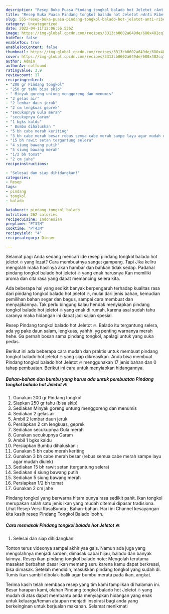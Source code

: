 ```yaml
---
description: "Resep Buka Puasa Pindang tongkol balado hot Jeletot 🔥Anti Ribet"
title: "Resep Buka Puasa Pindang tongkol balado hot Jeletot 🔥Anti Ribet"
slug: 555-resep-buka-puasa-pindang-tongkol-balado-hot-jeletot-anti-ribet
category: Uncategorized
date: 2022-04-11T12:06:56.536Z
image: https://img-global.cpcdn.com/recipes/3313cb0602a649de/680x482cq70/pindang-tongkol-balado-hot-jeletot-foto-resep-utama.jpg
hideToc: false
enableToc: true
enableTocContent: false
thumbnail: https://img-global.cpcdn.com/recipes/3313cb0602a649de/680x482cq70/pindang-tongkol-balado-hot-jeletot-foto-resep-utama.jpg
cover: https://img-global.cpcdn.com/recipes/3313cb0602a649de/680x482cq70/pindang-tongkol-balado-hot-jeletot-foto-resep-utama.jpg
author: Admin
authorAv: notfound
ratingvalue: 3.9
reviewcount: 17
recipeingredient:
- "200 gr Pindang tongkol"
- "250 gr tahu bisa skip"
- " Minyak goreng untung menggoreng dan menumis"
- "2 gelas air"
- "2 lembar daun jeruk"
- "2 cm lengkuas geprek"
- "secukupnya Gula merah"
- "secukupnya Garam"
- "1 bgks kaldu"
- " Bumbu dihaluskan "
- "5 bh cabe merah keriting"
- "3 bh cabe merah besar rebus semua cabe merah sampe layu agar mudah diulek"
- "15 bh rawit setan tergantung selera"
- "4 siung bawang putih"
- "5 siung bawang merah"
- "1/2 bh tomat"
- "2 cm jahe"
recipeinstructions:

- "Selesai dan siap dihidangkan!"
categories:
- Resep
tags:
- pindang
- tongkol
- balado

katakunci: pindang tongkol balado 
nutrition: 262 calories
recipecuisine: Indonesian
preptime: "PT37M"
cooktime: "PT43M"
recipeyield: "4"
recipecategory: Dinner

---
```



Selamat pagi Anda sedang mencari ide resep pindang tongkol balado hot jeletot 🔥 yang lezat? Cara membuatnya sangat gampang. Tapi Jika keliru mengolah maka hasilnya akan hambar dan bahkan tidak sedap. Padahal pindang tongkol balado hot jeletot 🔥 yang enak harusnya Kan memiliki aroma dan cita rasa yang dapat memancing selera kita.


Ada beberapa hal yang sedikit banyak berpengaruh terhadap kualitas rasa dari pindang tongkol balado hot jeletot 🔥, mulai dari jenis bahan, kemudian pemilihan bahan segar dan bagus, sampai cara membuat dan menyajikannya. Tak perlu bingung kalau hendak menyiapkan pindang tongkol balado hot jeletot 🔥 yang enak di rumah, karena asal sudah tahu caranya maka hidangan ini dapat jadi sajian spesial.

Resep Pindang tongkol balado hot Jeletot 🔥. Balado itu tergantung selera, ada yg pake daun salam, lengkuas, yahhh. yg penting warnanya merah hehe. Ga pernah bosan sama pindang tongkol, apalagi untuk yang suka pedas.


Berikut ini ada beberapa cara mudah dan praktis untuk membuat pindang tongkol balado hot jeletot 🔥 yang siap dikreasikan. Anda bisa membuat Pindang tongkol balado hot Jeletot 🔥 menggunakan 17 jenis bahan dan 0 tahap pembuatan. Berikut ini cara untuk menyiapkan hidangannya.

<!--inarticleads1-->

##### Bahan-bahan dan bumbu yang harus ada untuk pembuatan Pindang tongkol balado hot Jeletot 🔥:

1. Gunakan 200 gr Pindang tongkol
1. Siapkan 250 gr tahu (bisa skip)
1. Sediakan  Minyak goreng untung menggoreng dan menumis
1. Sediakan 2 gelas air
1. Ambil 2 lembar daun jeruk
1. Persiapkan 2 cm lengkuas, geprek
1. Sediakan secukupnya Gula merah
1. Gunakan secukupnya Garam
1. Ambil 1 bgks kaldu
1. Persiapkan  Bumbu dihaluskan :
1. Gunakan 5 bh cabe merah keriting
1. Gunakan 3 bh cabe merah besar (rebus semua cabe merah sampe layu agar mudah diulek)
1. Sediakan 15 bh rawit setan (tergantung selera)
1. Sediakan 4 siung bawang putih
1. Sediakan 5 siung bawang merah
1. Persiapkan 1/2 bh tomat
1. Gunakan 2 cm jahe


Pindang tongkol yang berwarna hitam punya rasa sedikit pahit. Ikan tongkol merupakan salah satu jenis ikan yang mudah ditemui dipasar tradisiona. Lihat Resep Versi RasaBunda ; Bahan-bahan. Hari ini Channel kesayangan kita kasih resep Pindang Tongkol Balado loohh. 

<!--inarticleads2-->

##### Cara memasak Pindang tongkol balado hot Jeletot 🔥:


1. Selesai dan siap dihidangkan!

Tonton terus videonya sampai akhir yaa gais. Namun ada juga yang mengolahnya menjadi sarden, dimasak cabai hijau, balado dan banyak lainnya. Resep ikan pindang tongkol balado note: Mengolah terutama masakan berbahan dasar ikan memang seru karena kamu dapat berkreasi, bisa dimasak. Setelah mendidih, masukkan pindang tongkol yang sudah di. Tumis ikan sambil dibolak-balik agar bumbu merata pada ikan, angkat. 

Terima kasih telah membaca resep yang tim kami tampilkan di halaman ini. Besar harapan kami, olahan Pindang tongkol balado hot Jeletot 🔥 yang mudah di atas dapat membantu anda menyiapkan hidangan yang enak untuk keluarga/teman ataupun menjadi inspirasi bagi anda yang berkeinginan untuk berjualan makanan. Selamat menikmati
